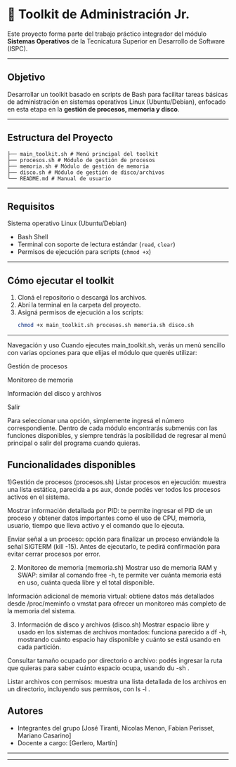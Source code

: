 # 🧰 Toolkit de Administración Jr.

Este proyecto forma parte del trabajo práctico integrador del módulo **Sistemas Operativos** de la Tecnicatura Superior en Desarrollo de Software (ISPC).

---

## Objetivo

Desarrollar un toolkit basado en scripts de Bash para facilitar tareas básicas de administración en sistemas operativos Linux (Ubuntu/Debian), enfocado en esta etapa en la **gestión de procesos, memoria y disco**.

---

##  Estructura del Proyecto

```
├── main_toolkit.sh # Menú principal del toolkit
├── procesos.sh # Módulo de gestión de procesos
├── memoria.sh # Módulo de gestión de memoria
├── disco.sh # Módulo de gestión de disco/archivos
└── README.md # Manual de usuario
```

---

## Requisitos

Sistema operativo Linux (Ubuntu/Debian)
- Bash Shell
- Terminal con soporte de lectura estándar (`read`, `clear`)
- Permisos de ejecución para scripts (`chmod +x`)
---

## Cómo ejecutar el toolkit

1. Cloná el repositorio o descargá los archivos.
2. Abrí la terminal en la carpeta del proyecto.
3. Asigná permisos de ejecución a los scripts:
   ```bash
   chmod +x main_toolkit.sh procesos.sh memoria.sh disco.sh

   ```

---
Navegación y uso
Cuando ejecutes main_toolkit.sh, verás un menú sencillo con varias opciones para que elijas el módulo que querés utilizar:

Gestión de procesos

Monitoreo de memoria

Información del disco y archivos

Salir

Para seleccionar una opción, simplemente ingresá el número correspondiente. Dentro de cada módulo encontrarás submenús con las funciones disponibles, y siempre tendrás la posibilidad de regresar al menú principal o salir del programa cuando quieras.

## Funcionalidades disponibles 

1)Gestión de procesos (procesos.sh)
Listar procesos en ejecución: muestra una lista estática, parecida a ps aux, donde podés ver todos los procesos activos en el sistema.

Mostrar información detallada por PID: te permite ingresar el PID de un proceso y obtener datos importantes como el uso de CPU, memoria, usuario, tiempo que lleva activo y el comando que lo ejecuta.

Enviar señal a un proceso: opción para finalizar un proceso enviándole la señal SIGTERM (kill -15). Antes de ejecutarlo, te pedirá confirmación para evitar cerrar procesos por error.

2) Monitoreo de memoria (memoria.sh)
Mostrar uso de memoria RAM y SWAP: similar al comando free -h, te permite ver cuánta memoria está en uso, cuánta queda libre y el total disponible.

Información adicional de memoria virtual: obtiene datos más detallados desde /proc/meminfo o vmstat para ofrecer un monitoreo más completo de la memoria del sistema.

3. Información de disco y archivos (disco.sh)
Mostrar espacio libre y usado en los sistemas de archivos montados: funciona parecido a df -h, mostrando cuánto espacio hay disponible y cuánto se está usando en cada partición.

Consultar tamaño ocupado por directorio o archivo: podés ingresar la ruta que quieras para saber cuánto espacio ocupa, usando du -sh <ruta>.

Listar archivos con permisos: muestra una lista detallada de los archivos en un directorio, incluyendo sus permisos, con ls -l <directorio>.


## Autores

- Integrantes del grupo [José Tiranti, Nicolas Menon, Fabian Perisset, Mariano Casarino]
- Docente a cargo: [Gerlero, Martín]

---



---
